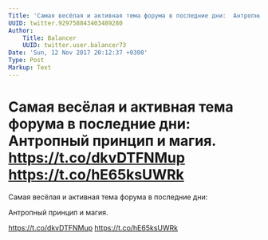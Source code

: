 ```yaml
---
Title: 'Самая весёлая и активная тема форума в последние дни:  Антропный принцип и магия.  https://t.co/dkvDTFNMup https://t.co/hE65ksUWRk'
UUID: twitter.929758843403489280
Author:
    Title: Balancer
    UUID: twitter.user.balancer73
Date: 'Sun, 12 Nov 2017 20:12:37 +0300'
Type: Post
Markup: Text
---
```


# Самая весёлая и активная тема форума в последние дни:  Антропный принцип и магия.  https://t.co/dkvDTFNMup https://t.co/hE65ksUWRk

Самая весёлая и активная тема форума в последние дни:

Антропный принцип и магия.

https://t.co/dkvDTFNMup https://t.co/hE65ksUWRk